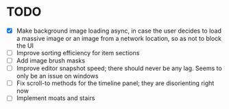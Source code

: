 # TODO

+ [X] Make background image loading async, in case the user decides to
      load a massive image or an image from a network location, so as
      not to block the UI
+ [ ] Improve sorting efficiency for item sections
+ [ ] Add image brush masks
+ [ ] Improve editor snapshot speed; there should never be any
      lag. Seems to only be an issue on windows
+ [ ] Fix scroll-to methods for the timeline panel; they are
      disorienting right now
+ [ ] Implement moats and stairs
